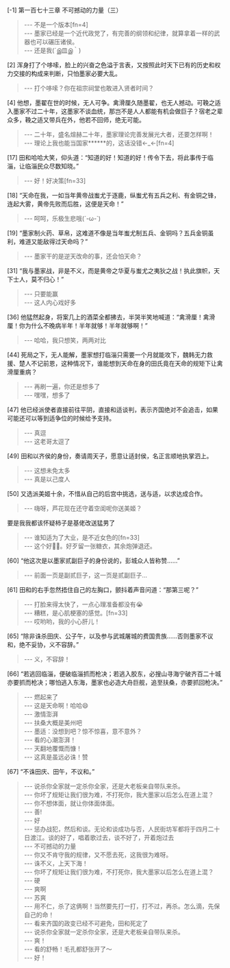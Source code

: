 
[-1] 第一百七十三章 不可撼动的力量（三）
>--- 不是一个版本[fn=4]<br>
>--- 墨家已经是一个近代政党了，有完善的纲领和纪律，就算拿着一样的武器也可以碾压诸侯。<br>
>--- 还是我(´இ皿இ｀)<br>

[2] 浑身打了个哆嗦，脸上的兴奋之色溢于言表，又按照此时天下已有的历史和权力交接的构成来判断，只怕墨家必要大乱。
>--- 打个哆嗦？你在祖宗祠堂也敢进入贤者时间？<br>

[4] 他想，墨翟在世的时候，无人可争。禽滑厘久随墨翟，也无人撼动。可鞔之适入墨家不过二十年，这墨家不谈血统，那岂不是人人都能有机会做巨子？宿老之辈众多，鞔之适又带兵在外，他若不回师，绝无可能。
>--- 二十年，盛名煊赫二十年，墨家理论完善发展光大者，还要怎样啊！<br>
>--- 理论上我也能当国家******的，这话没错←_←[fn=4]<br>

[17] 田和哈哈大笑，仰头道：“知道的好！知道的好！传令下去，将此事传于临淄，让临淄民众尽数知晓。”
>--- 好！好决策[fn=33]<br>

[18] “天命在我，一如当年黄帝战蚩尤于逐鹿，纵蚩尤有五兵之利、有金铜之锋，连起大雾，黄帝先败而后胜，这便是天命！”
>--- 呵呵，乐极生悲哦(´-ω-`)<br>

[19] “墨家制火药、草帛，这难道不像是当年蚩尤制五兵、金铜吗？五兵金铜虽利，难道又能敌得过天命吗？”
>--- 墨家干的是逆天改命的事，还会怕天命？<br>

[31] “我与墨家战，非是不义，而是黄帝之华夏与蚩尤之夷狄之战！执此旗帜，天下士人，莫不归心！”
>--- 只要能赢<br>
>--- 这人内心戏好多<br>

[36] 他猛然起身，将案几上的酒菜全都拂去，半哭半笑地喊道：“禽滑厘！禽滑厘！你为什么不晚病半年！半年就够！半年就够啊！”
>--- 哈哈，我只想笑，两两对比<br>

[44] 死局之下，无人能解，墨家想打临淄只需要一个月就能攻下，魏韩无力救援、楚人不记前恩，这种情况下，谁能想到天命在身的田氏竟在天命的规矩下让禽滑厘重病？
>--- 再刷一遍，你还是想多了<br>
>--- 嘿嘿，想多了<br>

[47] 他已经派使者直接前往平阴，直接和适谈判，表示齐国绝对不会追击，如果可能还可以等到适争位的时候给予支持。
>--- 真逗<br>
>--- 这老哥太逗了<br>

[49] 田和以齐侯的身份，奏请周天子，愿意让适封侯，名正言顺地执掌泗上。
>--- 这想未免太多<br>
>--- 真是以己度人<br>

[50] 又选派美姬十余，不惜从自己的后宫中挑选，送与适，以求达成合作。
>--- 嗨呀，芦花现在还守着空闺呢你送美姬？

要是我我都该怀疑柿子是基佬改送猛男了<br>
>--- 谁知适为了大业，是不近女色的[fn=33]<br>
>--- 这个好👌🏻。好歹留一张糖衣，其余炮弹退还。<br>

[60] “他这次是以墨家贰副巨子的身份说的，彭城众人皆称赞……”
>--- 前面一页是副贰巨子，这一页是贰副巨子…<br>

[61] 田和的右手忽然捂住自己的左胸口，颤抖着声音问道：“那第三呢？”
>--- 打脸来得太快了，一点心理准备都没有😭<br>
>--- 糟糕，是心肌梗塞的感觉。[fn=33]<br>
>--- 哎哟哟，我的小心肝儿！<br>

[65] “除非诛杀田庆、公子午，以及参与武城屠城的费国贵族……否则墨家不议和，绝不妥协，义不容辞。”
>--- 义，不容辞！<br>

[66] “若逃回临淄，便破临淄抓而枪决；若逃入胶东，必搜山寻海宁破齐百二十城亦要抓而枪决；哪怕逃入东海，墨家也必造大舟巨舰，追至扶桑，亦要抓回枪决。”
>--- 燃起来了<br>
>--- 这是天命啊！哈哈😄<br>
>--- 激情澎湃<br>
>--- 扶桑大概是美州吧<br>
>--- 墨适：没想到吧？惊不惊喜，意不意外？<br>
>--- 看的心潮澎湃！<br>
>--- 天翻地覆慨而慷！<br>
>--- 这真是虽远必诛！赞<br>

[67] “不诛田庆、田午，不议和。”
>--- 说杀你全家就一定杀你全家，还是大老板亲自带队来杀。<br>
>--- 你坏了规矩让我们很为难，不打死你，我大墨家以后怎么在道上混？<br>
>--- 你不想体面，就让你体面体面。<br>
>--- 善!<br>
>--- 好<br>
>--- 惩办战犯，然后和谈。无论和谈成功与否，人民街坊军都将于四月二十日渡江。谈的好了，唱着歌过去，谈不好了，开着炮过去<br>
>--- 不可撼动的力量<br>
>--- 你又不肯守我的规律，又不愿去死，这我很为难呀。<br>
>--- 诛不义，上天下海！<br>
>--- 你坏了规矩让我们很为难，不打死你，我大墨家以后怎么在道上混？<br>
>--- 硬<br>
>--- 爽啊<br>
>--- 苏爽<br>
>--- 用不仁，杀了这俩啊！当然要先打一打，打不过，再杀。怎么滴，先保自己的命！<br>
>--- 看来齐国的政变已经不可避免，田和死定了<br>
>--- 说杀你全家就一定杀你全家，还是大老板亲自带队来杀。<br>
>--- 爽！<br>
>--- 看的舒畅！毛孔都舒张开了～<br>
>--- 好！<br>
